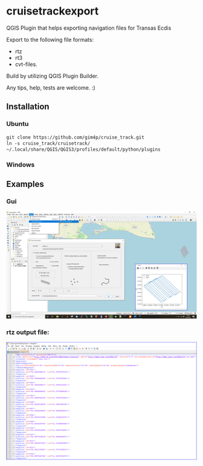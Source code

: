 # cruisetrackexport

QGIS Plugin that helps exporting navigation files for Transas Ecdis

Export to the following file formats:
- rtz
- rt3
- cvt-files.

Build by utilizing QGIS Plugin Builder.

Any tips, help, tests are welcome. :)

## Installation

### Ubuntu 

```
git clone https://github.com/gim4p/cruise_track.git
ln -s cruise_track/cruisetrack/ ~/.local/share/QGIS/QGIS3/profiles/default/python/plugins
```

### Windows



## Examples

### Gui

![cruisetrack1](img/qgis-plugins-screenshot.png)


### rtz output file:

![cruisetrack2](img/rtz-file-screenshot.png)


